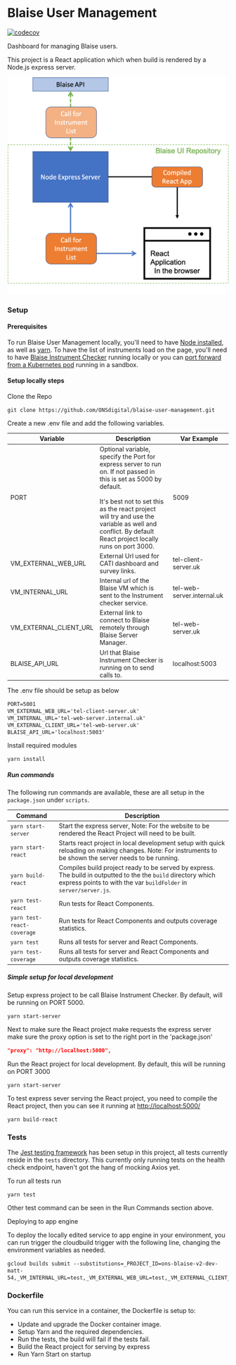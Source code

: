 # Blaise User Management

[![codecov](https://codecov.io/gh/ONSdigital/blaise-user-management/branch/main/graph/badge.svg)](https://codecov.io/gh/ONSdigital/telephone-operations-blaise-interface)


Dashboard for managing Blaise users.

This project is a React application which when build is rendered by a Node.js express server.

![Diagram of Blaise User Management sertup](.github/Diagram.png)

### Setup

#### Prerequisites
To run Blaise User Management locally, you'll need to have [Node installed](https://nodejs.org/en/), as well as [yarn](https://classic.yarnpkg.com/en/docs/install#mac-stable).
To have the list of instruments load on the page, you'll need to have [Blaise Instrument Checker](https://github.com/ONSdigital/blaise-instrument-checker) running locally
 or you can [port forward from a Kubernetes pod](https://kubernetes.io/docs/tasks/access-application-cluster/port-forward-access-application-cluster/) running in a sandbox.  

#### Setup locally steps
Clone the Repo
```shell script
git clone https://github.com/ONSdigital/blaise-user-management.git
```

Create a new .env file and add the following variables.

| Variable                      | Description                                                                     | Var Example                  |
|-------------------------------|---------------------------------------------------------------------------------|------------------------------|
| PORT                          | Optional variable, specify the Port for express server to run on. If not passed in this is set as 5000 by default. <br><br>It's best not to set this as the react project will try and use the variable as well and conflict. By default React project locally runs on port 3000.                                              | 5009                         |
| VM_EXTERNAL_WEB_URL           | External Url used for CATI dashboard and survey links.                          | tel-client-server.uk         |
| VM_INTERNAL_URL               | Internal url of the Blaise VM which is sent to the Instrument checker service.  | tel-web-server.internal.uk   |
| VM_EXTERNAL_CLIENT_URL        | External link to connect to Blaise remotely through Blaise Server Manager.      | tel-web-server.uk            |
| BLAISE_API_URL | Url that Blaise Instrument Checker is running on to send calls to.              | localhost:5003               |


The .env file should be setup as below
```.env
PORT=5001
VM_EXTERNAL_WEB_URL='tel-client-server.uk'
VM_INTERNAL_URL='tel-web-server.internal.uk'
VM_EXTERNAL_CLIENT_URL='tel-web-server.uk'
BLAISE_API_URL='localhost:5003'
```

Install required modules
```shell script
yarn install
```

##### Run commands

The following run commands are available, these are all setup in the `package.json` under `scripts`.

| Command                        | Description                                                                                                                                               |
|--------------------------------|-----------------------------------------------------------------------------------------------------------------------------------------------------------|
| `yarn start-server`            | Start the express server, Note: For the website to be rendered the React Project will need to be built.                                                   |
| `yarn start-react`             | Starts react project in local development setup with quick reloading on making changes. Note: For instruments to be shown the server needs to be running. |
| `yarn build-react`             | Compiles build project ready to be served by express. The build in outputted to the the `build` directory which express points to with the var `buildFolder` in `server/server.js`.                       |
| `yarn test-react`              | Run tests for React Components.                                                                                                                           |
| `yarn test-react-coverage`     | Run tests for React Components and outputs coverage statistics.                                                                                           |
| `yarn test`                    | Runs all tests for server and React Components.                                                                                                           |
| `yarn test-coverage`           | Runs all tests for server and React Components and outputs coverage statistics.                                                                           |

##### Simple setup for local development

Setup express project to be call Blaise Instrument Checker. By default, will be running on PORT 5000.
```shell script
yarn start-server
```

Next to make sure the React project make requests the express server make sure the proxy option is set to the right port in the 'package.json'  
```.json
"proxy": "http://localhost:5000",
```

Run the React project for local development. By default, this will be running on PORT 3000
```shell script
yarn start-server
```

To test express sever serving the React project, you need to compile the React project, then you can see it running at [http://localhost:5000/](http://localhost:5000/)
```shell script
yarn build-react
```

### Tests
The [Jest testing framework](https://jestjs.io/en/) has been setup in this project, all tests currently reside in the `tests` directory.
This currently only running tests on the health check endpoint, haven't got the hang of mocking Axios yet.
 
To run all tests run
```shell script
yarn test
```

Other test command can be seen in the Run Commands section above.

Deploying to app engine

To deploy the locally edited service to app engine in your environment, you can run trigger the cloudbuild trigger with the following line, changing the environment variables as needed. 
```.shell
gcloud builds submit --substitutions=_PROJECT_ID=ons-blaise-v2-dev-matt-54,_VM_INTERNAL_URL=test,_VM_EXTERNAL_WEB_URL=test,_VM_EXTERNAL_CLIENT_URL=test,_BLAISE_API_URL=/
```

### Dockerfile
You can run this service in a container, the Dockerfile is setup to:
- Update and upgrade the Docker container image.
- Setup Yarn and the required dependencies.
- Run the tests, the build will fail if the tests fail.
- Build the React project for serving by express
- Run Yarn Start on startup

